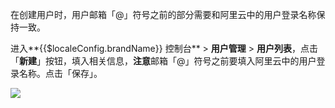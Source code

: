 <IntegrationDetailCard :title="`在 ${$localeConfig.brandName} 配置用户`">

在创建用户时，用户邮箱「@」符号之前的部分需要和阿里云中的用户登录名称保持一致。

进入**{{$localeConfig.brandName}} 控制台** &gt; **用户管理** > **用户列表**，点击「**新建**」按钮，填入相关信息，**注意**邮箱「@」符号之前要填入阿里云中的用户登录名称。点击「保存」。

![](~@imagesZhCn/integration/ali-cloud/3-1.png)

</IntegrationDetailCard>
